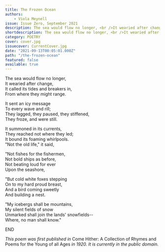 ```yaml
---
title: The Frozen Ocean
authors:
    - Viola Meynell
issue: Issue Zero, September 2021
description: The sea would flow no longer, <br />It wearied after change, <br />It called its tides and breakers in, <br />From where they might range. <a href="https://www.havenspec.com/the-frozen-ocean/">[<i>...</i>]</a>
shortdescription: The sea would flow no longer, <br />It wearied after change, <br />It called its tides and breakers in, <br />From where they might range. <a href="https://www.havenspec.com/the-frozen-ocean/">[<i>...</i>]</a><br /> 
category: POETRY
cover: cover.jpg
issuecover: CurrentCover.jpg
date: "2021-09-13T00:05:01.000Z"
path: "/the-frozen-ocean"
featured: false
available: true
---
```


The sea would flow no longer,  
      It wearied after change,  
    It called its tides and breakers in,  
      From where they might range.  

It sent an icy message  
      To every wave and rill;  
    They lagged, they paused, they stiffened,  
      They froze, and were still.  

It summoned in its currents,  
      They reached not where they led;  
    It bound its foaming whirlpools.  
      "Not the old life," it said,  

"Not fishes for the fishermen,  
      Not bold ships as before,  
    Not beating loud for ever  
      Upon the seashore,  

"But cold white foxes stepping  
      On to my hard proud breast,  
    And a bird coming sweetly  
      And building a nest.  

"My icebergs shall be mountains,  
      My silent fields of snow  
    Unmarked shall join the lands' snowfields--  
      Where, no man shall know."  

END

*This poem was first published in* Come Hither: A Collection of Rhymes and Poems for the Young of all Ages *in 1920. It is currently in the public domain.*
